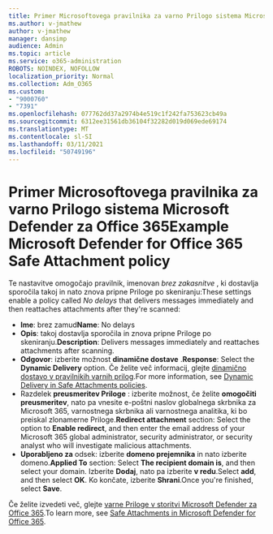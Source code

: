 ```yaml
---
title: Primer Microsoftovega pravilnika za varno Prilogo sistema Microsoft Defender za Office 365
ms.author: v-jmathew
author: v-jmathew
manager: dansimp
audience: Admin
ms.topic: article
ms.service: o365-administration
ROBOTS: NOINDEX, NOFOLLOW
localization_priority: Normal
ms.collection: Adm_O365
ms.custom:
- "9000760"
- "7391"
ms.openlocfilehash: 077762dd37a2974b4e519c1f242fa753623cb49a
ms.sourcegitcommit: 6312ee31561db36104f32282d019d069ede69174
ms.translationtype: MT
ms.contentlocale: sl-SI
ms.lasthandoff: 03/11/2021
ms.locfileid: "50749196"
---
```

# <a name="example-microsoft-defender-for-office-365-safe-attachment-policy"></a><span data-ttu-id="7cebf-102">Primer Microsoftovega pravilnika za varno Prilogo sistema Microsoft Defender za Office 365</span><span class="sxs-lookup"><span data-stu-id="7cebf-102">Example Microsoft Defender for Office 365 Safe Attachment policy</span></span>

<span data-ttu-id="7cebf-103">Te nastavitve omogočajo pravilnik, imenovan *brez zakasnitve* , ki dostavlja sporočila takoj in nato znova pripne Priloge po skeniranju:</span><span class="sxs-lookup"><span data-stu-id="7cebf-103">These settings enable a policy called *No delays* that delivers messages immediately and then reattaches attachments after they're scanned:</span></span>

- <span data-ttu-id="7cebf-104">**Ime**: brez zamud</span><span class="sxs-lookup"><span data-stu-id="7cebf-104">**Name**: No delays</span></span>
- <span data-ttu-id="7cebf-105">**Opis**: takoj dostavlja sporočila in znova pripne Priloge po skeniranju.</span><span class="sxs-lookup"><span data-stu-id="7cebf-105">**Description**: Delivers messages immediately and reattaches attachments after scanning.</span></span>
- <span data-ttu-id="7cebf-106">**Odgovor**: izberite možnost **dinamične dostave** .</span><span class="sxs-lookup"><span data-stu-id="7cebf-106">**Response**: Select the **Dynamic Delivery** option.</span></span> <span data-ttu-id="7cebf-107">Če želite več informacij, glejte [dinamično dostavo v pravilnikih varnih prilog](https://go.microsoft.com/fwlink/?linkid=2092328).</span><span class="sxs-lookup"><span data-stu-id="7cebf-107">For more information, see [Dynamic Delivery in Safe Attachments policies](https://go.microsoft.com/fwlink/?linkid=2092328).</span></span>
- <span data-ttu-id="7cebf-108">Razdelek **preusmeritev Priloge** : izberite možnost, če želite **omogočiti preusmeritev**, nato pa vnesite e-poštni naslov globalnega skrbnika za Microsoft 365, varnostnega skrbnika ali varnostnega analitika, ki bo preiskal zlonamerne Priloge.</span><span class="sxs-lookup"><span data-stu-id="7cebf-108">**Redirect attachment** section: Select the option to **Enable redirect**, and then enter the email address of your Microsoft 365 global administrator, security administrator, or security analyst who will investigate malicious attachments.</span></span>
- <span data-ttu-id="7cebf-109">**Uporabljeno za** odsek: izberite **domeno prejemnika** in nato izberite domeno.</span><span class="sxs-lookup"><span data-stu-id="7cebf-109">**Applied To** section: Select **The recipient domain is**, and then select your domain.</span></span> <span data-ttu-id="7cebf-110">Izberite **Dodaj**, nato pa izberite **v redu**.</span><span class="sxs-lookup"><span data-stu-id="7cebf-110">Select **add**, and then select **OK**.</span></span> <span data-ttu-id="7cebf-111">Ko končate, izberite **Shrani**.</span><span class="sxs-lookup"><span data-stu-id="7cebf-111">Once you're finished, select **Save**.</span></span>

<span data-ttu-id="7cebf-112">Če želite izvedeti več, glejte [varne Priloge v storitvi Microsoft Defender za Office 365](https://go.microsoft.com/fwlink/?linkid=2092213).</span><span class="sxs-lookup"><span data-stu-id="7cebf-112">To learn more, see [Safe Attachments in Microsoft Defender for Office 365](https://go.microsoft.com/fwlink/?linkid=2092213).</span></span>
